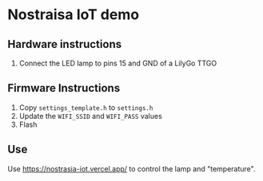 # Nostraisa IoT demo

## Hardware instructions
1. Connect the LED lamp to pins 15 and GND of a LilyGo TTGO

## Firmware Instructions
1. Copy `settings_template.h` to `settings.h`
1. Update the `WIFI_SSID` and `WIFI_PASS` values
1. Flash

## Use

Use https://nostrasia-iot.vercel.app/ to control the lamp and "temperature".